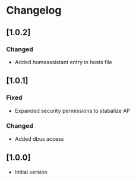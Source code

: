 # Changelog

## [1.0.2]
### Changed
- Added homeassistant entry in hosts file

## [1.0.1]
### Fixed
- Expanded security permissions to stabalize AP 

### Changed
- Added dbus access

## [1.0.0]
- Initial version